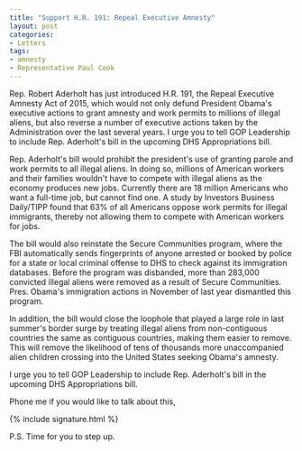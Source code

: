```yaml
---
title: "Support H.R. 191: Repeal Executive Amnesty"
layout: post
categories:
- Letters
tags:
- amnesty
- Representative Paul Cook
---
```


Rep. Robert Aderholt has just introduced H.R. 191, the Repeal Executive Amnesty Act of 2015, which would not only defund President Obama's executive actions to grant amnesty and work permits to millions of illegal aliens, but also reverse a number of executive actions taken by the Administration over the last several years. I urge you to tell GOP Leadership to include Rep. Aderholt's bill in the upcoming DHS Appropriations bill.

Rep. Aderholt's bill would prohibit the president's use of granting parole and work permits to all illegal aliens. In doing so, millions of American workers and their families wouldn't have to compete with illegal aliens as the economy produces new jobs. Currently there are 18 million Americans who want a full-time job, but cannot find one. A study by Investors Business Daily/TIPP found that 63% of all Americans oppose work permits for illegal immigrants, thereby not allowing them to compete with American workers for jobs.

The bill would also reinstate the Secure Communities program, where the FBI automatically sends fingerprints of anyone arrested or booked by police for a state or local criminal offense to DHS to check against its immigration databases. Before the program was disbanded, more than 283,000 convicted illegal aliens were removed as a result of Secure Communities. Pres. Obama's immigration actions in November of last year dismantled this program.

In addition, the bill would close the loophole that played a large role in last summer's border surge by treating illegal aliens from non-contiguous countries the same as contiguous countries, making them easier to remove. This will remove the likelihood of tens of thousands more unaccompanied alien children crossing into the United States seeking Obama's amnesty.

I urge you to tell GOP Leadership to include Rep. Aderholt's bill in the upcoming DHS Appropriations bill.

Phone me if you would like to talk about this,

{% include signature.html %}

P.S. Time for you to step up.